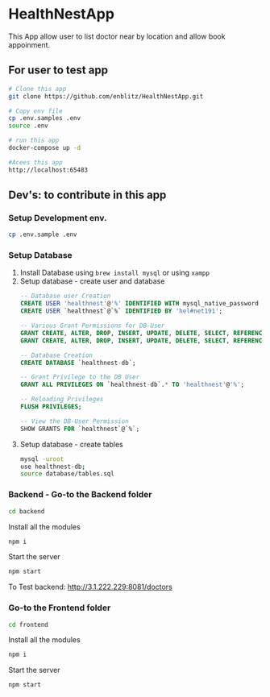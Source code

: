 # HealthNestApp
This App allow user to list doctor near by location and allow book appoinment.


## For user to test app
```bash
# Clone this app
git clone https://github.com/enblitz/HealthNestApp.git

# Copy env file
cp .env.samples .env
source .env

# run this app
docker-compose up -d

#Acees this app
http://localhost:65483
```

## Dev's: to contribute in this app

### Setup Development env.
```bash
cp .env.sample .env
```

### Setup Database


1. Install Database using `brew install mysql` or using `xampp`
2. Setup database - create user and database
    ```sql
    -- Database user Creation
    CREATE USER 'healthnest'@'%' IDENTIFIED WITH mysql_native_password BY 'hel#net191';
    CREATE USER `healthnest`@`%` IDENTIFIED BY 'hel#net191';

    -- Various Grant Permissions for DB-User
    GRANT CREATE, ALTER, DROP, INSERT, UPDATE, DELETE, SELECT, REFERENCES, RELOAD on *.* TO 'healthnest'@'%' WITH GRANT OPTION;
    GRANT CREATE, ALTER, DROP, INSERT, UPDATE, DELETE, SELECT, REFERENCES, RELOAD on *.* TO `healthnest`@`%` WITH GRANT OPTION;

    -- Database Creation
    CREATE DATABASE `healthnest-db`;

    -- Grant Privilege to the DB User
    GRANT ALL PRIVILEGES ON `healthnest-db`.* TO 'healthnest'@'%';

    -- Reloading Privileges
    FLUSH PRIVILEGES;

    -- View the DB-User Permission
    SHOW GRANTS FOR `healthnest`@`%`;
    ```
3. Setup database - create tables
    ```bash
    mysql -uroot
    use healthnest-db;
    source database/tables.sql
    ```

### Backend - Go-to the Backend folder
```bash
cd backend
```
Install all the modules
```bash
npm i
```
Start the server
```bash
npm start
```

To Test backend:
http://3.1.222.229:8081/doctors
### Go-to the Frontend folder

```bash
cd frontend
```
Install all the modules
```bash
npm i
```
Start the server
```bash
npm start
```

